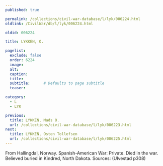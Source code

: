 ```yaml
---
published: true

permalink: /collections/civil-war-database/l/lyk/006224.html
oldlink: /CivilWar/db/l/lyk/006224.html

oldid: 006224

title: LYKKEN, O.

pagelist:
  exclude: false
  order: 6224
  image: 
  alt:
  caption:
  title:
  subtitle:      # Defaults to page subtitle
  teaser:

category: 
  - L 
  - LYK

previous:
  title: LYKKEN, Mads O.
  url: /collections/civil-war-database/l/lyk/006223.html  
next:
  title: LYKKEN, Osten Tollefsen
  url: /collections/civil-war-database/l/lyk/006225.html   
---
```

From Hallingdal, Norway. Spanish-American War: Private. Died in the war. Believed buried in Kindred, North Dakota. Sources: (Ulvestad p308)